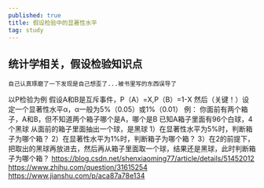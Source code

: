 ```yaml
---
published: true
title: 假设检验中的显著性水平
tag: study
---
```

## 统计学相关，假设检验知识点
	自己认真琢磨了一下发现是自己想歪了...被书里写的东西误导了
   以P检验为例
   假设A和B是互斥事件，P（A）=X,P（B）=1-X
   然后（关键！）设定一个显著性水平α，α一般为5%（0.05）或1%（0.01）
   例：
   你面前有两个箱子，A和B，但不知道两个箱子哪个是A，哪个是B
   已知A箱子里面有96个白球，4个黑球
   从面前的箱子里面抽出一个球，是黑球
   1）在显著性水平为5%时，判断箱子为哪个箱？
   2）在显著性水平为1%时，判断箱子为哪个箱？
   3）在2的前提下，把取出的黑球再放进去，然后再从箱子里面取一个球，结果还是黑球，此时判断箱子为哪个箱？
https://blog.csdn.net/shenxiaoming77/article/details/51452012
https://www.zhihu.com/question/31615254
https://www.jianshu.com/p/aca87a78e134
